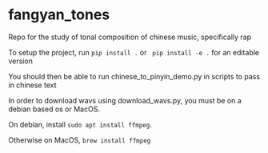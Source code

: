 # fangyan_tones

Repo for the study of tonal composition of chinese music, specifically rap


To setup the project, run 
```pip install .``` or ``` pip install -e .``` for an editable version

You should then be able to run chinese_to_pinyin_demo.py in scripts to pass in chinese text


In order to download wavs using download_wavs.py, you must be on a debian based os or MacOS.

On debian, install ```sudo apt install ffmpeg```.

Otherwise on MacOS, ```brew install ffmpeg```